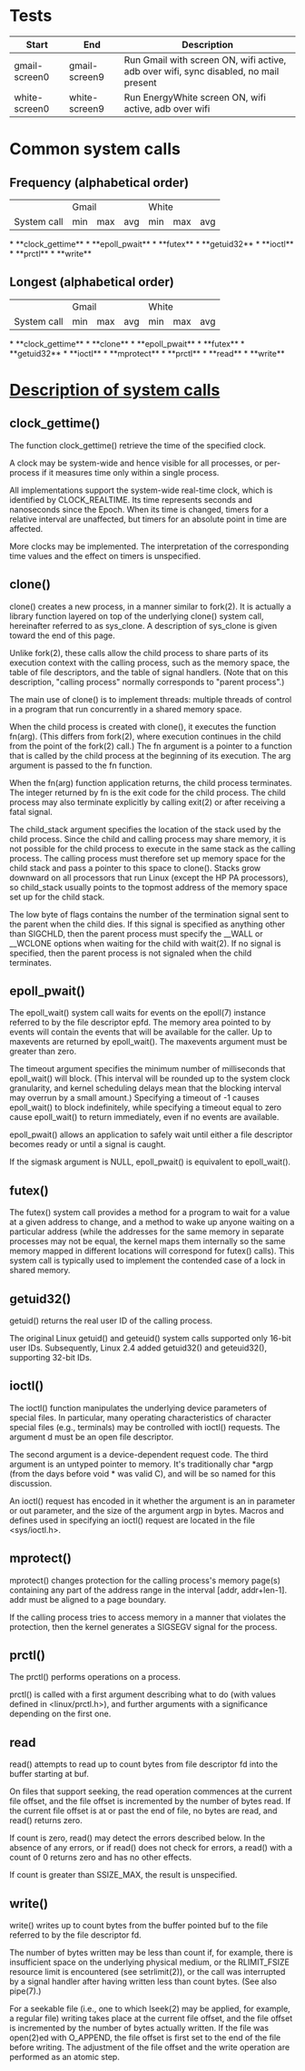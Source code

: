 # Tests
| Start | End | Description |
| --- | --- | --- |
| gmail-screen0 | gmail-screen9 | Run Gmail with screen ON, wifi active, adb over wifi, sync disabled, no mail present |
| white-screen0 | white-screen9 | Run EnergyWhite screen ON, wifi active, adb over wifi |

# Common system calls
## Frequency (alphabetical order)
<table>
  <tr>
    <td></td>
    <td colspan="3">Gmail</td>
    <td colspan="3">White</td>
  </tr>
  <tr>
    <td>System call</td>
    <td>min</td>
    <td>max</td>
    <td>avg</td>
    <td>min</td>
    <td>max</td>
    <td>avg</td>
  </tr>
</table>
* **clock_gettime**
* **epoll_pwait**
* **futex**
* **getuid32**
* **ioctl**
* **prctl**
* **write**

## Longest (alphabetical order)
<table>
  <tr>
    <td></td>
    <td colspan="3">Gmail</td>
    <td colspan="3">White</td>
  </tr>
  <tr>
    <td>System call</td>
    <td>min</td>
    <td>max</td>
    <td>avg</td>
    <td>min</td>
    <td>max</td>
    <td>avg</td>
  </tr>
</table>
* **clock_gettime**
* **clone**
* **epoll_pwait**
* **futex**
* **getuid32**
* **ioctl**
* **mprotect**
* **prctl**
* **read**
* **write**

# [Description of system calls](http://linux.die.net/)
## clock_gettime()
The function clock_gettime() retrieve the time of the specified clock.

A clock may be system-wide and hence visible for all processes, or per-process if it measures time only within a single process.

All implementations support the system-wide real-time clock, which is identified by CLOCK_REALTIME. Its time represents seconds and nanoseconds since the Epoch. When its time is changed, timers for a relative interval are unaffected, but timers for an absolute point in time are affected.

More clocks may be implemented. The interpretation of the corresponding time values and the effect on timers is unspecified.

## clone()
clone() creates a new process, in a manner similar to fork(2). It is actually a library function layered on top of the underlying clone() system call, hereinafter referred to as sys_clone. A description of sys_clone is given toward the end of this page.

Unlike fork(2), these calls allow the child process to share parts of its execution context with the calling process, such as the memory space, the table of file descriptors, and the table of signal handlers. (Note that on this description, "calling process" normally corresponds to "parent process".)

The main use of clone() is to implement threads: multiple threads of control in a program that run concurrently in a shared memory space.

When the child process is created with clone(), it executes the function fn(arg). (This differs from fork(2), where execution continues in the child from the point of the fork(2) call.) The fn argument is a pointer to a function that is called by the child process at the beginning of its execution. The arg argument is passed to the fn function.

When the fn(arg) function application returns, the child process terminates. The integer returned by fn is the exit code for the child process. The child process may also terminate explicitly by calling exit(2) or after receiving a fatal signal.

The child_stack argument specifies the location of the stack used by the child process. Since the child and calling process may share memory, it is not possible for the child process to execute in the same stack as the calling process. The calling process must therefore set up memory space for the child stack and pass a pointer to this space to clone(). Stacks grow downward on all processors that run Linux (except the HP PA processors), so child_stack usually points to the topmost address of the memory space set up for the child stack.

The low byte of flags contains the number of the termination signal sent to the parent when the child dies. If this signal is specified as anything other than SIGCHLD, then the parent process must specify the \_\_WALL or \_\_WCLONE options when waiting for the child with wait(2). If no signal is specified, then the parent process is not signaled when the child terminates.

## epoll_pwait()
The epoll_wait() system call waits for events on the epoll(7) instance referred to by the file descriptor epfd. The memory area pointed to by events will contain the events that will be available for the caller. Up to maxevents are returned by epoll_wait(). The maxevents argument must be greater than zero.

The timeout argument specifies the minimum number of milliseconds that epoll_wait() will block. (This interval will be rounded up to the system clock granularity, and kernel scheduling delays mean that the blocking interval may overrun by a small amount.) Specifying a timeout of -1 causes epoll_wait() to block indefinitely, while specifying a timeout equal to zero cause epoll_wait() to return immediately, even if no events are available.

epoll_pwait() allows an application to safely wait until either a file descriptor becomes ready or until a signal is caught.

If the sigmask argument is NULL, epoll_pwait() is equivalent to epoll_wait().

## futex()
The futex() system call provides a method for a program to wait for a value at a given address to change, and a method to wake up anyone waiting on a particular address (while the addresses for the same memory in separate processes may not be equal, the kernel maps them internally so the same memory mapped in different locations will correspond for futex() calls). This system call is typically used to implement the contended case of a lock in shared memory.

## getuid32()
getuid() returns the real user ID of the calling process.

The original Linux getuid() and geteuid() system calls supported only 16-bit user IDs. Subsequently, Linux 2.4 added getuid32() and geteuid32(), supporting 32-bit IDs.

## ioctl()
The ioctl() function manipulates the underlying device parameters of special files. In particular, many operating characteristics of character special files (e.g., terminals) may be controlled with ioctl() requests. The argument d must be an open file descriptor.

The second argument is a device-dependent request code. The third argument is an untyped pointer to memory. It's traditionally char \*argp (from the days before void \* was valid C), and will be so named for this discussion.

An ioctl() request has encoded in it whether the argument is an in parameter or out parameter, and the size of the argument argp in bytes. Macros and defines used in specifying an ioctl() request are located in the file &lt;sys/ioctl.h&gt;.

## mprotect()
mprotect() changes protection for the calling process's memory page(s) containing any part of the address range in the interval [addr, addr+len-1]. addr must be aligned to a page boundary.

If the calling process tries to access memory in a manner that violates the protection, then the kernel generates a SIGSEGV signal for the process.

## prctl()
The prctl() performs operations on a process.

prctl() is called with a first argument describing what to do (with values defined in &lt;linux/prctl.h&gt;), and further arguments with a significance depending on the first one.

## read
read() attempts to read up to count bytes from file descriptor fd into the buffer starting at buf.

On files that support seeking, the read operation commences at the current file offset, and the file offset is incremented by the number of bytes read. If the current file offset is at or past the end of file, no bytes are read, and read() returns zero.

If count is zero, read() may detect the errors described below. In the absence of any errors, or if read() does not check for errors, a read() with a count of 0 returns zero and has no other effects.

If count is greater than SSIZE_MAX, the result is unspecified.

## write()
write() writes up to count bytes from the buffer pointed buf to the file referred to by the file descriptor fd.

The number of bytes written may be less than count if, for example, there is insufficient space on the underlying physical medium, or the RLIMIT_FSIZE resource limit is encountered (see setrlimit(2)), or the call was interrupted by a signal handler after having written less than count bytes. (See also pipe(7).)

For a seekable file (i.e., one to which lseek(2) may be applied, for example, a regular file) writing takes place at the current file offset, and the file offset is incremented by the number of bytes actually written. If the file was open(2)ed with O_APPEND, the file offset is first set to the end of the file before writing. The adjustment of the file offset and the write operation are performed as an atomic step.
